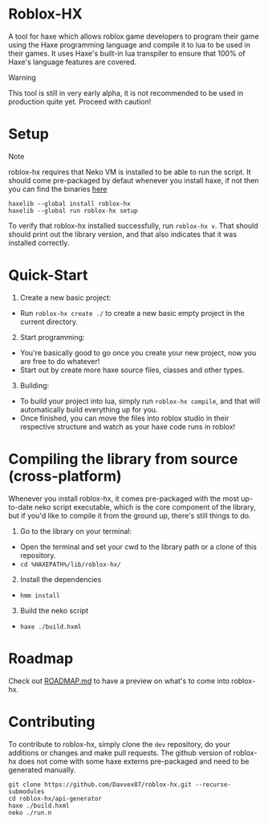 # Roblox-HX
A tool for haxe which allows roblox game developers to program their game using the Haxe programming language and compile it to lua to be used in their games. It uses Haxe's built-in lua transpiler to ensure that 100% of Haxe's language features are covered.

> [!WARNING]  
> This tool is still in very early alpha, it is not recommended to be used in production quite yet.
> Proceed with caution!

# Setup
> [!NOTE]  
> roblox-hx requires that Neko VM is installed to be able to run the script.
> It should come pre-packaged by defaut whenever you install haxe, if not then you can find the binaries [here](https://nekovm.org/download/)

```shell
haxelib --global install roblox-hx
haxelib --global run roblox-hx setup
```
To verify that roblox-hx installed successfully, run ``roblox-hx v``. That should should print out the library version, and that also indicates that it was installed correctly.

# Quick-Start
1. Create a new basic project:<br>
  - Run ``roblox-hx create ./`` to create a new basic empty project in the current directory.

2. Start programming:<br>
  - You're basically good to go once you create your new project, now you are free to do whatever!
  - Start out by create more haxe source files, classes and other types.

3. Building:<br>
  - To build your project into lua, simply run ``roblox-hx compile``, and that will automatically build everything up for you.
  - Once finished, you can move the files into roblox studio in their respective structure and watch as your haxe code runs in roblox!

# Compiling the library from source (cross-platform)
Whenever you install roblox-hx, it comes pre-packaged with the most up-to-date neko script executable, which is the core component of the library, but if you'd like to compile it from the ground up, there's still things to do.<br>

1. Go to the library on your terminal:<br>
  - Open the terminal and set your cwd to the library path or a clone of this repository.
  - ``cd %HAXEPATH%/lib/roblox-hx/``

2. Install the dependencies
  - ``hmm install``

3. Build the neko script
  - ``haxe ./build.hxml``

# Roadmap
Check out [ROADMAP.md](/ROADMAP.md) to have a preview on what's to come into roblox-hx.

# Contributing
To contribute to roblox-hx, simply clone the ``dev`` repository, do your additions or changes and make pull requests.
The github version of roblox-hx does not come with some haxe externs pre-packaged and need to be generated manually.
```shell
git clone https://github.com/Davvex87/roblox-hx.git --recurse-submodules
cd roblox-hx/api-generator
haxe ./build.hxml
neko ./run.n
```